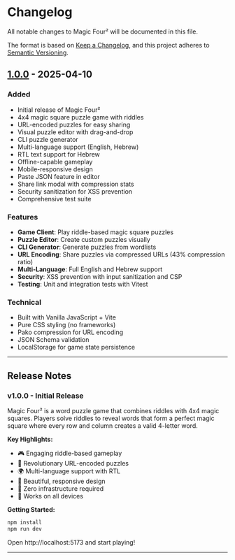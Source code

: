 # Changelog

All notable changes to Magic Four² will be documented in this file.

The format is based on [Keep a Changelog](https://keepachangelog.com/en/1.0.0/),
and this project adheres to [Semantic Versioning](https://semver.org/spec/v2.0.0.html).

## [1.0.0] - 2025-04-10

### Added
- Initial release of Magic Four²
- 4x4 magic square puzzle game with riddles
- URL-encoded puzzles for easy sharing
- Visual puzzle editor with drag-and-drop
- CLI puzzle generator
- Multi-language support (English, Hebrew)
- RTL text support for Hebrew
- Offline-capable gameplay
- Mobile-responsive design
- Paste JSON feature in editor
- Share link modal with compression stats
- Security sanitization for XSS prevention
- Comprehensive test suite

### Features
- **Game Client**: Play riddle-based magic square puzzles
- **Puzzle Editor**: Create custom puzzles visually
- **CLI Generator**: Generate puzzles from wordlists
- **URL Encoding**: Share puzzles via compressed URLs (43% compression ratio)
- **Multi-Language**: Full English and Hebrew support
- **Security**: XSS prevention with input sanitization and CSP
- **Testing**: Unit and integration tests with Vitest

### Technical
- Built with Vanilla JavaScript + Vite
- Pure CSS styling (no frameworks)
- Pako compression for URL encoding
- JSON Schema validation
- LocalStorage for game state persistence

---

## Release Notes

### v1.0.0 - Initial Release

Magic Four² is a word puzzle game that combines riddles with 4x4 magic squares. Players solve riddles to reveal words that form a perfect magic square where every row and column creates a valid 4-letter word.

**Key Highlights:**
- 🎮 Engaging riddle-based gameplay
- 🔗 Revolutionary URL-encoded puzzles
- 🌍 Multi-language support with RTL
- 🎨 Beautiful, responsive design
- 🚀 Zero infrastructure required
- 📱 Works on all devices

**Getting Started:**
```bash
npm install
npm run dev
```

Open http://localhost:5173 and start playing!

---

[1.0.0]: https://github.com/yourusername/magic-four-squared/releases/tag/v1.0.0
